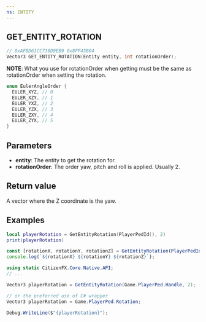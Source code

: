 ```yaml
---
ns: ENTITY
---
```

## GET_ENTITY_ROTATION

```c
// 0xAFBD61CC738D9EB9 0x8FF45B04
Vector3 GET_ENTITY_ROTATION(Entity entity, int rotationOrder);
```

**NOTE**: What you use for rotationOrder when getting must be the same as rotationOrder when setting the rotation.

```c
enum EulerAngleOrder {
  EULER_XYZ, // 0
  EULER_XZY, // 1
  EULER_YXZ, // 2
  EULER_YZX, // 3
  EULER_ZXY, // 4
  EULER_ZYX, // 5
}
```

## Parameters
* **entity**: The entity to get the rotation for.
* **rotationOrder**: The order yaw, pitch and roll is applied. Usually 2.

## Return value
A vector where the Z coordinate is the yaw.

## Examples

```lua
local playerRotation = GetEntityRotation(PlayerPedId(), 2)
print(playerRotation)
```

```js
const [rotationX, rotationY, rotationZ] = GetEntityRotation(PlayerPedId(), 2);
console.log(`${rotationX} ${rotationY} ${rotationZ}`);
```

```cs
using static CitizenFX.Core.Native.API;
// ...

Vector3 playerRotation = GetEntityRotation(Game.PlayerPed.Handle, 2);

// or the preferred use of C# wrapper
Vector3 playerRotation = Game.PlayerPed.Rotation;

Debug.WriteLine($"{playerRotation}");
```
